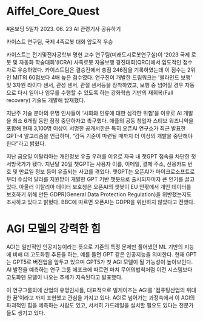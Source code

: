 # Aiffel_Core_Quest

#온보딩 5일차 2023. 06. 23 AI 관련기사 공유하기

카이스트 연구팀, 국제 4족로봇 대회 압도적 우승

카이스트는 전기및전자공학부 명현 교수 연구팀(미래도시로봇연구실)이 ‘2023 국제 로봇 및 자동화 학술대회’(ICRA) 사족로봇 자율보행 경진대회(QRC)에서 압도적인 점수 차로 우승하였다. 카이스트팀은 결승전에서 총점 246점을 기록하였는데 이 점수는 2위인 MIT의 60점보다 4배 높은 점수였다. 연구진이 개발한 드림워크는 '블라인드 보행' 및 3차원 라이다 센서, 관성 센서, 관절 센서등을 장착하였고, 보행 중 넘어질 경우 자동으로 다시 일어나 임무를 수행할 수 있도록 하는 강화학습 기반의 재회복(Fall recovery) 기술도 개발해 탑재했다.

지난주 기술 분야의 유명 인사들이 ‘사회와 인류에 대한 심각한 위험’을 이유로 AI 개발을 최소 6개월 동안 잠정 중단하자고 촉구했다. 애플의 공동 창업자 스티브 워즈니악을 포함해 현재 3,100명 이상이 서명한 공개서한은 특히 오픈AI 연구소가 최근 발표한 GPT-4 알고리즘을 언급하며, “감독 기준이 마련될 때까지 더 이상의 개발을 중단해야 한다”라고 밝혔다.

지난 금요일 이탈리아는 개인정보 유출 우려를 이유로 자국 내 챗GPT 접속을 차단한 첫 서방국가가 됐다. 지난달 20일 챗GPT는 사용자 이름, 이메일, 결제 주소, 신용카드 번호 및 만료일 정보 등이 유출되는 사고를 겪었다. 챗GPT는 오픈AI가 마이크로소프트로부터 수십억 달러를 지원받아 개발한 GPT 기반 챗봇으로 출시되자마자 큰 인기를 끌고 있다. 아울러 이탈리아 데이터 보호청은 오픈AI의 챗봇이 EU 안팎에서 개인 데이터를 보호하기 위해 만든 GDPR(General Data Protection Regulation)을 위반했는지도 조사하고 있다고 밝혔다. BBC에 따르면 오픈AI는 GDPR을 위반하지 않았다고 전했다.

# AGI 모델의 강력한 힘
AGI는 일반적인 인공지능이라는 뜻으로 기존의 특정 문제만 풀어냈던 ML 기반의 지능에 비해 더 고도화된 추론을 하는, 예를 들면 GPT 같은 인공지능을 의미한다. 현재 GPT는 GPT5로 버전업을 앞두고 있으며 GPT5가 첫 AGI 모델이 될 가능성이 높아보인다. AI 발전을 예측하는 연구 그룸 에포크에 따르면 마치 무어의법칙처럼 이전 시스템보다 고도화덴 모델이 나오는 추세가 지속된다고 발표했다.

이 연구그룸외에 산업의 유명인사들, 대표적으로 빌게이츠는 AGI를 '컴퓨팅산업의 위대한 꿈'이라고 까지 표현했고 관심을 가지고 있다. AGI로 넘어가는 과정속에서 이 AGI의 파괴적인 힘을 예측하는 사람도 있고, 서서히 가드레일을 설치할 필요도 있다는 전문가들도 생기고 있다.
